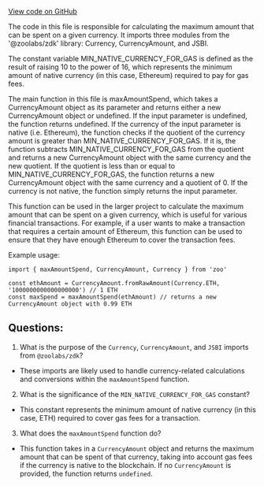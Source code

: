 [View code on GitHub](zoo-labs/zoo/blob/master/core/src/functions/currency/maxAmountSpend.ts)

The code in this file is responsible for calculating the maximum amount that can be spent on a given currency. It imports three modules from the '@zoolabs/zdk' library: Currency, CurrencyAmount, and JSBI. 

The constant variable MIN_NATIVE_CURRENCY_FOR_GAS is defined as the result of raising 10 to the power of 16, which represents the minimum amount of native currency (in this case, Ethereum) required to pay for gas fees. 

The main function in this file is maxAmountSpend, which takes a CurrencyAmount object as its parameter and returns either a new CurrencyAmount object or undefined. If the input parameter is undefined, the function returns undefined. If the currency of the input parameter is native (i.e. Ethereum), the function checks if the quotient of the currency amount is greater than MIN_NATIVE_CURRENCY_FOR_GAS. If it is, the function subtracts MIN_NATIVE_CURRENCY_FOR_GAS from the quotient and returns a new CurrencyAmount object with the same currency and the new quotient. If the quotient is less than or equal to MIN_NATIVE_CURRENCY_FOR_GAS, the function returns a new CurrencyAmount object with the same currency and a quotient of 0. If the currency is not native, the function simply returns the input parameter. 

This function can be used in the larger project to calculate the maximum amount that can be spent on a given currency, which is useful for various financial transactions. For example, if a user wants to make a transaction that requires a certain amount of Ethereum, this function can be used to ensure that they have enough Ethereum to cover the transaction fees. 

Example usage:

```
import { maxAmountSpend, CurrencyAmount, Currency } from 'zoo'

const ethAmount = CurrencyAmount.fromRawAmount(Currency.ETH, '1000000000000000000') // 1 ETH
const maxSpend = maxAmountSpend(ethAmount) // returns a new CurrencyAmount object with 0.99 ETH
```
## Questions: 
 1. What is the purpose of the `Currency`, `CurrencyAmount`, and `JSBI` imports from `@zoolabs/zdk`?
- These imports are likely used to handle currency-related calculations and conversions within the `maxAmountSpend` function.

2. What is the significance of the `MIN_NATIVE_CURRENCY_FOR_GAS` constant?
- This constant represents the minimum amount of native currency (in this case, ETH) required to cover gas fees for a transaction.

3. What does the `maxAmountSpend` function do?
- This function takes in a `CurrencyAmount` object and returns the maximum amount that can be spent of that currency, taking into account gas fees if the currency is native to the blockchain. If no `CurrencyAmount` is provided, the function returns `undefined`.